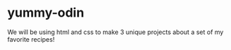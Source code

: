 # yummy-odin
We will be using html and css to make 3 unique projects about a set of my favorite recipes!
